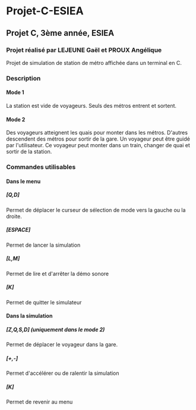 # Projet-C-ESIEA
## Projet C, 3ème année, ESIEA
### Projet réalisé par LEJEUNE Gaël et PROUX Angélique
Projet de simulation de station de métro affichée dans un terminal en C.


### Description
#### Mode 1
La station est vide de voyageurs. Seuls des métros entrent et sortent.

#### Mode 2
Des voyageurs atteignent les quais pour monter dans les métros. D'autres descendent des métros pour sortir de la gare.
Un voyageur peut être guidé par l'utilisateur.
Ce voyageur peut monter dans un train, changer de quai et sortir de la station.




### Commandes utilisables
#### Dans le menu
##### [Q,D]
Permet de déplacer le curseur de sélection de mode vers la gauche ou la droite.
##### [ESPACE]
Permet de lancer la simulation
##### [L,M]
Permet de lire et d'arrêter la démo sonore
##### [K]
Permet de quitter le simulateur

#### Dans la simulation
##### [Z,Q,S,D] (uniquement dans le mode 2)
Permet de déplacer le voyageur dans la gare.
##### [+,-]
Permet d'accélérer ou de ralentir la simulation
##### [K]
Permet de revenir au menu
